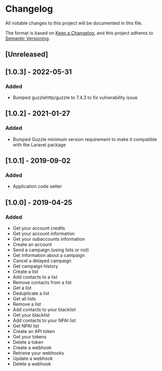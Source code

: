 # Changelog
All notable changes to this project will be documented in this file.

The format is based on [Keep a Changelog](https://keepachangelog.com/en/1.0.0/),
and this project adheres to [Semantic Versioning](https://semver.org/spec/v2.0.0.html).

## [Unreleased]

## [1.0.3] - 2022-05-31
### Added
- Bumped guzzlehttp/guzzle to 7.4.3 to fix vulnerability issue

## [1.0.2] - 2021-01-27
### Added
- Bumped Guzzle minimum version requirement to make it compatible with the Laravel package

## [1.0.1] - 2019-09-02
### Added
- Application code setter

## [1.0.0] - 2019-04-25
### Added
- Get your account credits
- Get your account information
- Get your subaccounts information
- Create an account
- Send a campaign (using lists or not)
- Get information about a campaign
- Cancel a delayed campaign
- Get campaign history
- Create a list
- Add contacts to a list
- Remove contacts from a list
- Get a list
- Deduplicate a list
- Get all lists
- Remove a list
- Add contacts to your blacklist
- Get your blacklist
- Add contacts to your NPAI list
- Get NPAI list
- Create an API token
- Get your tokens
- Delete a token
- Create a webhook
- Retrieve your webhooks
- Update a webhook
- Delete a webhook
